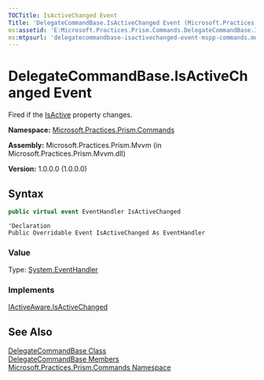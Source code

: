 ```yaml
---
TOCTitle: IsActiveChanged Event
Title: 'DelegateCommandBase.IsActiveChanged Event (Microsoft.Practices.Prism.Commands)'
ms:assetid: 'E:Microsoft.Practices.Prism.Commands.DelegateCommandBase.IsActiveChanged'
ms:mtpsurl: 'delegatecommandbase-isactivechanged-event-mspp-commands.md'
---
```


# DelegateCommandBase.IsActiveChanged Event

Fired if the [IsActive](/patterns-practices/reference/delegatecommandbase-isactive-property-mspp-commands) property changes.

**Namespace:** [Microsoft.Practices.Prism.Commands](/patterns-practices/reference/mspp-commands-namespace)

**Assembly:** Microsoft.Practices.Prism.Mvvm (in Microsoft.Practices.Prism.Mvvm.dll)

**Version:** 1.0.0.0 (1.0.0.0)

## Syntax

```C#
public virtual event EventHandler IsActiveChanged
```

```VB
'Declaration
Public Overridable Event IsActiveChanged As EventHandler
```

### Value

Type: [System.EventHandler](http://msdn.microsoft.com/en-us/library/xhb70ccc)

### Implements

[IActiveAware.IsActiveChanged](/patterns-practices/reference/iactiveaware-isactivechanged-event-mspp)

## See Also

[DelegateCommandBase Class](/patterns-practices/reference/delegatecommandbase-class-mspp-commands)<br/>
[DelegateCommandBase Members](/patterns-practices/reference/delegatecommandbase-members-mspp-commands)<br/>
[Microsoft.Practices.Prism.Commands Namespace](/patterns-practices/reference/mspp-commands-namespace)